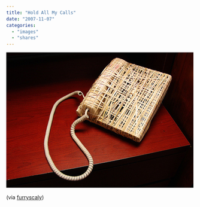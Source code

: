 ```yaml
---
title: "Hold All My Calls"
date: "2007-11-07"
categories: 
  - "images"
  - "shares"
---
```


![](images/4wnP83SaF1hyc2jhE3c6OqE9_500.jpg)

(via [furryscaly](http://flickr.com/photos/furryscalyman))
